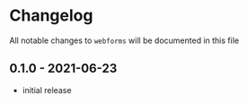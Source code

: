 # Changelog

All notable changes to `webforms` will be documented in this file

## 0.1.0 - 2021-06-23

- initial release

